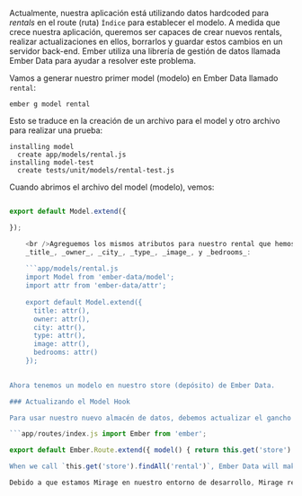 Actualmente, nuestra aplicación está utilizando datos hardcoded para *rentals* en el route (ruta) `Índice` para establecer el modelo. A medida que crece nuestra aplicación, queremos ser capaces de crear nuevos rentals, realizar actualizaciones en ellos, borrarlos y guardar estos cambios en un servidor back-end. Ember utiliza una librería de gestión de datos llamada Ember Data para ayudar a resolver este problema.

Vamos a generar nuestro primer model (modelo) en Ember Data llamado `rental`:

```shell
ember g model rental
```

Esto se traduce en la creación de un archivo para el model y otro archivo para realizar una prueba:

```shell
installing model
  create app/models/rental.js
installing model-test
  create tests/unit/models/rental-test.js
```

Cuando abrimos el archivo del model (modelo), vemos:

```app/models/rental.js import Model from 'ember-data/model';

export default Model.extend({

});

    <br />Agreguemos los mismos atributos para nuestro rental que hemos utilizado previamente  en nuestro arreglo hardcoded de objetos Javascript -
    _title_, _owner_, _city_, _type_, _image_, y _bedrooms_:
    
    ```app/models/rental.js
    import Model from 'ember-data/model';
    import attr from 'ember-data/attr';
    
    export default Model.extend({
      title: attr(),
      owner: attr(),
      city: attr(),
      type: attr(),
      image: attr(),
      bedrooms: attr()
    });
    

Ahora tenemos un modelo en nuestro store (depósito) de Ember Data.

### Actualizando el Model Hook

Para usar nuestro nuevo almacén de datos, debemos actualizar el gancho `model` en nuestro route (ruta).

```app/routes/index.js import Ember from 'ember';

export default Ember.Route.extend({ model() { return this.get('store').findAll('rental'); } }); ```

When we call `this.get('store').findAll('rental')`, Ember Data will make a GET request to `/rentals`. Puedes leer más sobre Ember Data en la [sección de models](../../models/).

Debido a que estamos Mirage en nuestro entorno de desarrollo, Mirage retornará los datos que hemos proporcionado. Cuando despleguemos nuestra aplicación en un servidor de producción, necesitamos proporcionar un backend para que Ember Data se comunique con él.